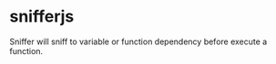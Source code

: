snifferjs
=========

Sniffer will sniff to variable or function dependency before execute a function.